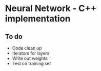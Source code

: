 # Neural Network - C++ implementation

## To do

- Code clean up
- Iterators for layers
- Write out weights
- Test on training set
